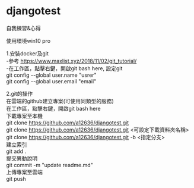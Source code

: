 # djangotest
自我練習&心得

使用環境win10 pro

1.安裝docker及git  
-參考 https://www.maxlist.xyz/2018/11/02/git_tutorial/  
-在工作區，點擊右鍵，開啟git bash here, 設定git  
git config --global user.name "usrer"  
git config --global user.email "email"  

2.git的操作  
在雲端的github建立專案(可使用同類型的服務)  
在工作區，點擊右鍵，開啟git bash here  
下載專案至本機  
git clone https://github.com/a12636/djangotest.git  
git clone https://github.com/a12636/djangotest.git <可設定下載資料夾名稱>  
git clone https://github.com/a12636/djangotest.git -b <指定分支>  
建立索引  
git add .  
提交異動說明  
git commit -m "update readme.md"  
上傳專案至雲端  
git push  
